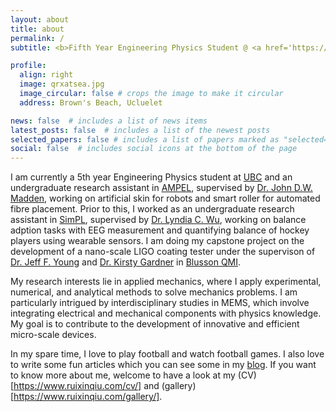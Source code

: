 ```yaml
---
layout: about
title: about
permalink: /
subtitle: <b>Fifth Year Engineering Physics Student @ <a href='https://www.engphys.ubc.ca/'>The University of British Columbia</a><br>Undergraduate Research Assistant @ <a href='https://www.ampel.ubc.ca/'>Advanced Materials and Process Engineering Laboratory</a> <br>Undergradate Teaching Assistant @ <a href='https://phas.ubc.ca/'>Department of Physics & Astronomy, UBC</a></b>

profile:
  align: right
  image: qrxatsea.jpg
  image_circular: false # crops the image to make it circular
  address: Brown's Beach, Ucluelet

news: false  # includes a list of news items
latest_posts: false  # includes a list of the newest posts
selected_papers: false # includes a list of papers marked as "selected={true}"
social: false  # includes social icons at the bottom of the page
---
```


I am currently a 5th year Engineering Physics student at [UBC](https://www.engphys.ubc.ca/) and an undergraduate research assistant in [AMPEL](https://www.ampel.ubc.ca/), supervised by [Dr. John D.W. Madden](https://mm.ece.ubc.ca/john-madden/), working on artificial skin for robots and smart roller for automated fibre placement. Prior to this, I worked as an undergraduate research assistant in [SimPL](https://simpl.mech.ubc.ca/), supervised by [Dr. Lyndia C. Wu](https://mech.ubc.ca/lyndia-wu/), working on balance adption tasks with EEG measurement and quantifying balance of hockey players using wearable sensors. I am doing my capstone project on the development of a nano-scale LIGO coating tester under the supervison of [Dr. Jeff F. Young](https://qmi.ubc.ca/team-member/jeff-young/) and [Dr. Kirsty Gardner](https://www.linkedin.com/in/kirsty-gardner/?originalSubdomain=ca) in [Blusson QMI](https://qmi.ubc.ca/).


My research interests lie in applied mechanics, where I apply experimental, numerical, and analytical methods to solve mechanics problems. I am particularly intrigued by interdisciplinary studies in MEMS, which involve integrating electrical and mechanical components with physics knowledge. My goal is to contribute to the development of innovative and efficient micro-scale devices.

In my spare time, I love to play football and watch football games. I also love to write some fun articles which you can see some in my [blog](/blog/). If you want to know more about me, welcome to have a look at my (CV)[https://www.ruixinqiu.com/cv/] and (gallery)[https://www.ruixinqiu.com/gallery/].
